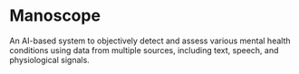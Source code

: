 # Manoscope
An AI-based system to objectively detect and assess various mental health conditions using data from multiple sources, including text, speech, and physiological signals.
